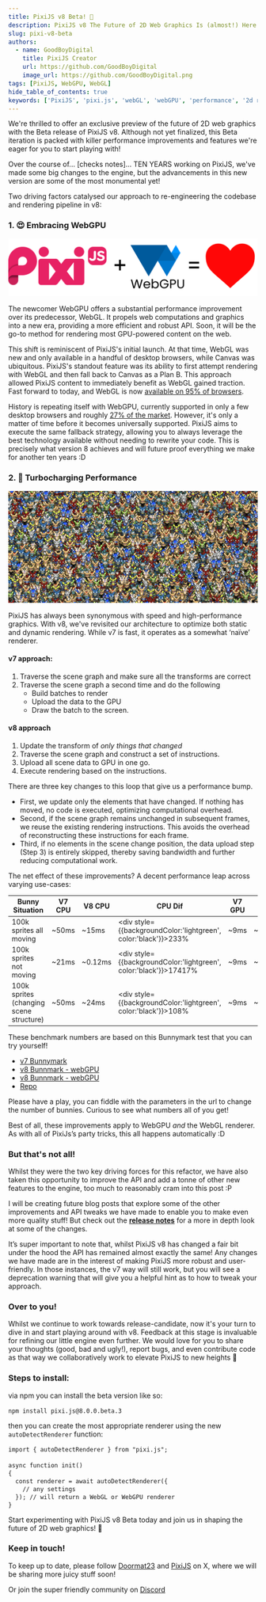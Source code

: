 ```yaml
---
title: PixiJS v8 Beta! 🎉
description: PixiJS v8 The Future of 2D Web Graphics Is (almost!) Here!
slug: pixi-v8-beta
authors:
  - name: GoodBoyDigital
    title: PixiJS Creator
    url: https://github.com/GoodBoyDigital
    image_url: https://github.com/GoodBoyDigital.png
tags: [PixiJS, WebGPU, WebGL]
hide_table_of_contents: true
keywords: ['PixiJS', 'pixi.js', 'webGL', 'webGPU', 'performance', '2d rendering', '2d webGL', 'javascript graphics', 'game development']
---
```


We're thrilled to offer an exclusive preview of the future of 2D web graphics with the Beta release of PixiJS v8. Although not yet finalized, this Beta iteration is packed with killer performance improvements and features we're eager for you to start playing with!

Over the course of... [checks notes]... TEN YEARS working on PixiJS, we've made some big changes to the engine, but the advancements in this new version are some of the most monumental yet!



<!--truncate-->

Two driving factors catalysed our approach to re-engineering the codebase and rendering pipeline in v8:

### 1. 😍 Embracing WebGPU

![PixiJS + webGPU = love](image-1.png)

The newcomer WebGPU offers a substantial performance improvement over its predecessor, WebGL. It propels web computations and graphics into a new era, providing a more efficient and robust API. Soon, it will be the go-to method for rendering most GPU-powered content on the web.

This shift is reminiscent of PixiJS's initial launch. At that time, WebGL was new and only available in a handful of desktop browsers, while Canvas was ubiquitous. PixiJS's standout feature was its ability to first attempt rendering with WebGL and then fall back to Canvas as a Plan B. This approach allowed PixiJS content to immediately benefit as WebGL gained traction. Fast forward to today, and WebGL is now [available on 95% of browsers](https://caniuse.com/webgl).

History is repeating itself with WebGPU, currently supported in only a few desktop browsers and roughly [27% of the market](https://caniuse.com/webgpu). However, it's only a matter of time before it becomes universally supported. PixiJS aims to execute the same fallback strategy, allowing you to always leverage the best technology available without needing to rewrite your code. This is precisely what version 8 achieves and will future proof everything we make for another ten years :D

### 2. 🚀 Turbocharging Performance

![bunnies](image.png)

PixiJS has always been synonymous with speed and high-performance graphics. With v8, we've revisited our architecture to optimize both static and dynamic rendering. While v7 is fast, it operates as a somewhat ‘naïve’ renderer.

#### v7 approach:

1. Traverse the scene graph and make sure all the transforms are correct
2. Traverse the scene graph a second time and do the following
   - Build batches to render
   - Upload the data to the GPU
   - Draw the batch to the screen.

#### v8 approach

1. Update the transform of *only things that changed*
2. Traverse the scene graph and construct a set of instructions.
3. Upload all scene data to GPU in one go.
4. Execute rendering based on the instructions.

There are three key changes to this loop that give us a performance bump.

- First, we update only the elements that have changed. If nothing has moved, no code is executed, optimizing computational overhead.
- Second, if the scene graph remains unchanged in subsequent frames, we reuse the existing rendering instructions. This avoids the overhead of reconstructing these instructions for each frame.
- Third, if no elements in the scene change position, the data upload step (Step 3) is entirely skipped, thereby saving bandwidth and further reducing computational work.

The net effect of these improvements? A decent performance leap across varying use-cases:

| Bunny Situation | V7 CPU  | V8 CPU |CPU Dif | V7 GPU | V8 GPU | GPU dif |
|-----------------|------------|------------|--------------------|------------|------------|--------------------|
| 100k sprites all moving | ~50ms | ~15ms | <div style={{backgroundColor:'lightgreen', color:'black'}}>233%</div> | ~9ms | ~2ms | <div style={{backgroundColor:'lightgreen', color:'black'}}>350%</div> |
| 100k sprites not moving | ~21ms | ~0.12ms | <div style={{backgroundColor:'lightgreen', color:'black'}}>17417%</div> | ~9ms | ~0.5ms | <div style={{backgroundColor:'lightgreen', color:'black'}}>1700%</div> |
| 100k sprites (changing scene structure) | ~50ms | ~24ms | <div style={{backgroundColor:'lightgreen', color:'black'}}>108%</div> | ~9ms | ~2ms | <div style={{backgroundColor:'lightgreen', color:'black'}}>350%</div> |

These benchmark numbers are based on this Bunnymark test that you can try yourself!

- [v7 Bunnymark](https://goodboydigital.github.io/pixi-bunnymark/dist/?version=v7&count=100000&renderer=webgpu)
- [v8 Bunnmark - webGPU](https://goodboydigital.github.io/pixi-bunnymark/dist/?version=v8&count=100000&renderer=webgpu)
- [v8 Bunnmark - webGPU](https://goodboydigital.github.io/pixi-bunnymark/dist/?version=v8&count=100000&renderer=webgl)
- [Repo](https://goodboydigital.github.io/pixi-bunnymark)


Please have a play, you can fiddle with the parameters in the url to change the number of bunnies. Curious to see what numbers all of you get!

Best of all, these improvements apply to WebGPU *and* the WebGL renderer. As with all of PixiJs’s party tricks, this all happens automatically :D

### But that's not all!

Whilst they were the two key driving forces for this refactor, we have also taken this opportunity to improve the API and add a tonne of other new features to the engine, too much to reasonably cram into this post  :P

I will be creating future blog posts that explore some of the other improvements and API tweaks we have made to enable you to make even more quality stuff! But check out the [**release notes**](https://github.com/pixijs/pixijs/releases/tag/v8.0.0-beta.0) for a more in depth look at some of the changes.

It’s super important to note that, whilst PixiJS v8 has changed a fair bit under the hood the API has remained almost exactly the same! Any changes we have made are in the interest of making PixiJS more robust and user-friendly. In those instances, the v7 way will still work, but you will see a deprecation warning that will give you a helpful hint as to how to tweak your approach.

### Over to you!

Whilst we continue to work towards release-candidate, now it's your turn to dive in and start playing around with v8. Feedback at this stage is invaluable for refining our little engine even further. We would love for you to share your thoughts (good, bad and ugly!), report bugs, and even contribute code as that way we collaboratively work to elevate PixiJS to new heights 🚀



### Steps to install:

via npm you can install the beta version like so:

```
npm install pixi.js@8.0.0.beta.3
```

then you can create the most appropriate renderer using the new `autoDetectRenderer` function:

```
import { autoDetectRenderer } from "pixi.js";

async function init()
{
  const renderer = await autoDetectRenderer({
    // any settings
  }); // will return a WebGL or WebGPU renderer
}
```

Start experimenting with PixiJS v8 Beta today and join us in shaping the future of 2D web graphics! 🎉

### Keep in touch!

To keep up to date, please follow [Doormat23](https://twitter.com/Doormat23) and [PixiJS](https://twitter.com/PixiJS) on X, where we will be sharing more juicy stuff soon!

Or join the super friendly community on [Discord](https://discord.gg/nrnDP9wtyX)
